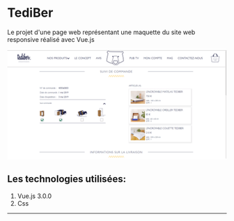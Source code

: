 # TediBer
Le projet d'une page web représentant une maquette du site web responsive réalisé avec Vue.js

![grab-landing-page](https://raw.githubusercontent.com/OlgaSpirkina/Tedi/main/src/assets/tediber.gif)  

## Les technologies utilisées:
1. Vue.js 3.0.0
2. Css

---
